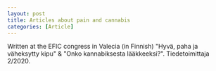 ```yaml
---
layout: post
title: Articles about pain and cannabis
categories: [Article] 
---
```

Written at the  EFIC congress in Valecia (in Finnish) "Hyvä, paha ja väheksytty kipu" & "Onko kannabiksesta lääkkeeksi?". Tiedetoimittaja 2/2020.
